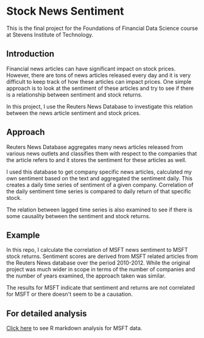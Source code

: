 # Stock News Sentiment
This is the final project for the Foundations of Financial Data Science course at Stevens Institute of Technology. 

## Introduction
Financial news articles can have significant impact on stock prices. However, there are tons of news articles released every day and it is very difficult to keep track of how these articles can impact prices. One simple approach is to look at the sentiment of these articles and try to see if there is a relationship between sentiment and stock returns. 

In this project, I use the Reuters News Database to investigate this relation between the news article sentiment and stock prices. 

## Approach
Reuters News Database aggregates many news articles released from various news outlets and classifies them with respect to the companies that the article refers to and it stores the sentiment for these articles as well. 

I used this database to get company specific news articles, calculated my own sentiment based on the text and aggregated the sentiment daily. This creates a daily time series of sentiment of a given company. Correlation of the daily sentiment time series is compared to daily return of that specific stock. 

The relation between lagged time series is also examined to see if there is some causality between the sentiment and stock returns.

## Example
In this repo, I calculate the correlation of MSFT news sentiment to MSFT stock returns. Sentiment scores are derived from MSFT related articles from the Reuters News database over the period 2010-2012. While the original project was much wider in scope in terms of the number of companies and the number of years examined, the approach taken was similar. 

The results for MSFT indicate that sentiment and returns are not correlated for MSFT or there doesn't seem to be a causation. 

## For detailed analysis
[Click here](https://github.com/sarpuslu/stock-news-sentiment/blob/master/correlation_of_stock_sentiment_to_stock_returns.md) to see R markdown analysis for MSFT data.
